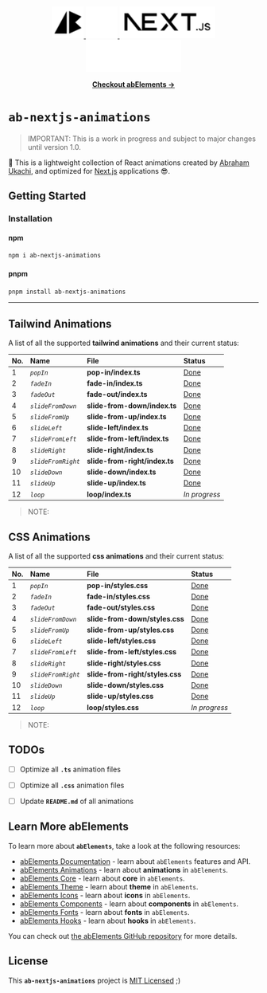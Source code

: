 <p align="center">
  <!-- Ab - Logo - Light Mode --> 
  <a href="https://abraham-ukachi.vercel.app/#gh-light-mode-only" target="_blank">
    <img src="./.github/ab-logo-light.svg" alt="Ab Logo on Light" width="64" height="64" />
  </a>

  <!-- Ab - Logo - Dark Mode --> 
  <a href="https://abraham-ukachi.vercel.app/#gh-dark-mode-only" target="_blank">
    <img src="./.github/ab-logo-dark.svg" alt="Ab Logo on Dark" width="64" height="64" />
  </a>

  <!-- Next.js - Logo Name - Light Mode -->
  <a href="https://nextjs.org/#gh-light-mode-only" target="_blank">
    <img src="./.github/nextjs-logoname-light.svg" alt="Next.js LogoName on Light" width="192" height="64" />
  </a>

  <!-- Next.js - Logo Name - Dark Mode -->
  <a href="https://nextjs.org/#gh-dark-mode-only" target="_blank">
    <img src="./.github/nextjs-logoname-dark.svg" alt="Next.js LogoName on Dark" width="192" height="64" />
  </a>

</p>


<p align="center">
    <a href="https://ab-elements.vercel.app/docs/animations" target="_blank"><b>Checkout abElements &rarr;</b></a>
</p>


# `ab-nextjs-animations`

> IMPORTANT: This is a work in progress and subject to major changes until version 1.0.


💫 This is a lightweight collection of React animations created by [Abraham Ukachi](https://github.com/abraham-ukachi), and optimized for [Next.js](https://nextjs.org/docs) applications 😎. 



## Getting Started

### Installation

#### npm

```bash
npm i ab-nextjs-animations
```

#### pnpm

```bash
pnpm install ab-nextjs-animations
```

---


## Tailwind Animations

A list of all the supported **tailwind animations** and their current status:

| No. | Name | File | Status |
|:----|:-----|:-----|:-------|
| 1 | *`popIn`* | **pop-in/index.ts** | [Done](./pop-in/index.ts) |
| 2 | *`fadeIn`* | **fade-in/index.ts** | [Done](./fade-in/index.ts) |
| 3 | *`fadeOut`* | **fade-out/index.ts** | [Done](./fade-out/index.ts) |
| 4 | *`slideFromDown`* | **slide-from-down/index.ts** | [Done](./slide-from-down/index.ts) |
| 5 | *`slideFromUp`* | **slide-from-up/index.ts** | [Done](./slide-from-up/index.ts) |
| 6 | *`slideLeft`* | **slide-left/index.ts** | [Done](./slide-left/index.ts) |
| 7 | *`slideFromLeft`* | **slide-from-left/index.ts** | [Done](./slide-from-left/index.ts) |
| 8 | *`slideRight`* | **slide-right/index.ts** | [Done](./slide-right/index.ts) |
| 9 | *`slideFromRight`* | **slide-from-right/index.ts** | [Done](./slide-from-right/index.ts) |
| 10 | *`slideDown`* | **slide-down/index.ts** | [Done](./slide-down/index.ts) |
| 11 | *`slideUp`* | **slide-up/index.ts** | [Done](./slide-up/index.ts) |
| 12 | *`loop`* | **loop/index.ts** | *In progress* |

> NOTE:



## CSS Animations

A list of all the supported **css animations** and their current status:

| No. | Name | File | Status |
|:----|:-----|:-----|:-------
| 1 | *`popIn`* | **pop-in/styles.css** | [Done](./pop-in/styles.css) |
| 2 | *`fadeIn`* | **fade-in/styles.css** | [Done](./fade-in/styles.css) |
| 3 | *`fadeOut`* | **fade-out/styles.css** | [Done](./fade-out/styles.css) |
| 4 | *`slideFromDown`* | **slide-from-down/styles.css** | [Done](./slide-from-down/styles.css) |
| 5 | *`slideFromUp`* | **slide-from-up/styles.css** | [Done](./slide-from-up/styles.css) |
| 6 | *`slideLeft`* | **slide-left/styles.css** | [Done](./slide-left/styles.css) |
| 7 | *`slideFromLeft`* | **slide-from-left/styles.css** | [Done](./slide-from-left/styles.css) |
| 8 | *`slideRight`* | **slide-right/styles.css** | [Done](./slide-right/styles.css) |
| 9 | *`slideFromRight`* | **slide-from-right/styles.css** | [Done](./slide-from-right/styles.css) |
| 10 | *`slideDown`* | **slide-down/styles.css** | [Done](./slide-down/styles.css) |
| 11 | *`slideUp`* | **slide-up/styles.css** | [Done](./slide-up/styles.css) |
| 12 | *`loop`* | **loop/styles.css** | *In progress* |

> NOTE: 


## TODOs

- [ ] Optimize all **`.ts`** animation files
- [ ] Optimize all **`.css`** animation files
- [ ] Update **`README.md`** of all animations


## Learn More abElements

To learn more about **`abElements`**, take a look at the following resources:

- [abElements Documentation](https://ab-elements.vercel.app/docs) - learn about `abElements` features and API.
- [abElements Animations](https://ab-elements.vercel.app/docs/animations) - learn about **animations** in `abElements`.
- [abElements Core](https://ab-elements.vercel.app/docs/animations) - learn about **core** in `abElements`.
- [abElements Theme](https://ab-elements.vercel.app/docs/theme) - learn about **theme** in `abElements`.
- [abElements Icons](https://ab-elements.vercel.app/docs/icons) - learn about **icons** in `abElements`.
- [abElements Components](https://ab-elements.vercel.app/docs/components) - learn about **components** in `abElements`. 
- [abElements Fonts](https://ab-elements.vercel.app/docs/fonts) - learn about **fonts** in `abElements`. 
- [abElements Hooks](https://ab-elements.vercel.app/docs/hooks) - learn about **hooks** in `abElements`. 

You can check out [the abElements GitHub repository](https://github.com/abraham-ukachi/ab-elements-app) for more details.


## License

This **`ab-nextjs-animations`** project is [MIT Licensed](./LICENSE) ;)



